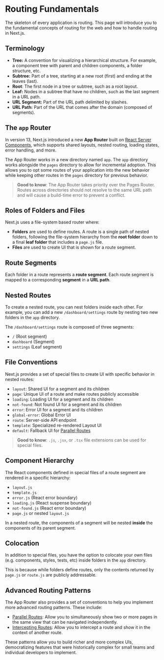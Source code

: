 # Routing Fundamentals

The skeleton of every application is routing. This page will introduce you to the fundamental concepts of routing for the web and how to handle routing in Next.js.

## Terminology

- **Tree:** A convention for visualizing a hierarchical structure. For example, a component tree with parent and children components, a folder structure, etc.
- **Subtree:** Part of a tree, starting at a new root (first) and ending at the leaves (last).
- **Root**: The first node in a tree or subtree, such as a root layout.
- **Leaf:** Nodes in a subtree that have no children, such as the last segment in a URL path.
- **URL Segment:** Part of the URL path delimited by slashes.
- **URL Path:** Part of the URL that comes after the domain (composed of segments).

## The `app` Router

In version 13, Next.js introduced a new **App Router** built on [React Server Components](https://reactjs.org/docs/react-dom/server.html), which supports shared layouts, nested routing, loading states, error handling, and more.

The App Router works in a new directory named `app`. The `app` directory works alongside the `pages` directory to allow for incremental adoption. This allows you to opt some routes of your application into the new behavior while keeping other routes in the `pages` directory for previous behavior.

> **Good to know**: The App Router takes priority over the Pages Router. Routes across directories should not resolve to the same URL path and will cause a build-time error to prevent a conflict.

## Roles of Folders and Files

Next.js uses a file-system based router where:

- **Folders** are used to define routes. A route is a single path of nested folders, following the file-system hierarchy from the **root folder** down to a final **leaf folder** that includes a `page.js` file.
- **Files** are used to create UI that is shown for a route segment.

## Route Segments

Each folder in a route represents a **route segment**. Each route segment is mapped to a corresponding **segment** in a **URL path**.

## Nested Routes

To create a nested route, you can nest folders inside each other. For example, you can add a new `/dashboard/settings` route by nesting two new folders in the `app` directory.

The `/dashboard/settings` route is composed of three segments:

- `/` (Root segment)
- `dashboard` (Segment)
- `settings` (Leaf segment)

## File Conventions

Next.js provides a set of special files to create UI with specific behavior in nested routes:

- `layout`: Shared UI for a segment and its children
- `page`: Unique UI of a route and make routes publicly accessible
- `loading`: Loading UI for a segment and its children
- `not-found`: Not found UI for a segment and its children
- `error`: Error UI for a segment and its children
- `global-error`: Global Error UI
- `route`: Server-side API endpoint
- `template`: Specialized re-rendered Layout UI
- `default`: Fallback UI for [Parallel Routes](https://nextjs.org/docs/app/building-your-application/routing/parallel-routes)

> **Good to know**: `.js`, `.jsx`, or `.tsx` file extensions can be used for special files.

## Component Hierarchy

The React components defined in special files of a route segment are rendered in a specific hierarchy:

- `layout.js`
- `template.js`
- `error.js` (React error boundary)
- `loading.js` (React suspense boundary)
- `not-found.js` (React error boundary)
- `page.js` or nested `layout.js`

In a nested route, the components of a segment will be nested **inside** the components of its parent segment.

## Colocation

In addition to special files, you have the option to colocate your own files (e.g. components, styles, tests, etc) inside folders in the `app` directory.

This is because while folders define routes, only the contents returned by `page.js` or `route.js` are publicly addressable.

## Advanced Routing Patterns

The App Router also provides a set of conventions to help you implement more advanced routing patterns. These include:

- [Parallel Routes](https://nextjs.org/docs/app/building-your-application/routing/parallel-routes): Allow you to simultaneously show two or more pages in the same view that can be navigated independently.
- [Intercepting Routes](https://nextjs.org/docs/app/building-your-application/routing/intercepting-routes): Allow you to intercept a route and show it in the context of another route.

These patterns allow you to build richer and more complex UIs, democratizing features that were historically complex for small teams and individual developers to implement.